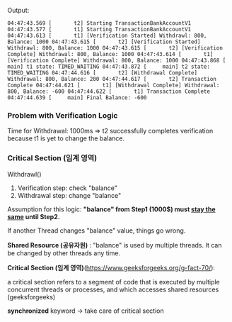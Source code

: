 Output: 

`04:47:43.569 [       t2] Starting TransactionBankAccountV1
04:47:43.577 [       t1] Starting TransactionBankAccountV1
04:47:43.613 [       t1] [Verification Started] Withdrawl: 800, Balance: 1000
04:47:43.615 [       t2] [Verification Started] Withdrawl: 800, Balance: 1000
04:47:43.615 [       t2] [Verification Complete] Withdrawal: 800, Balance: 1000
04:47:43.614 [       t1] [Verification Complete] Withdrawal: 800, Balance: 1000
04:47:43.868 [     main] t1 state: TIMED_WAITING
04:47:43.872 [     main] t2 state: TIMED_WAITING
04:47:44.616 [       t2] [Withdrawal Complete] Withdrawal: 800, Balance: 200
04:47:44.617 [       t2] Transaction Complete
04:47:44.621 [       t1] [Withdrawal Complete] Withdrawal: 800, Balance: -600
04:47:44.622 [       t1] Transaction Complete
04:47:44.639 [     main] Final Balance: -600`

### Problem with Verification Logic <Synchronization Problem>
Time for Withdrawal: 1000ms
=> t2 successfully completes verification because t1 is yet to change the balance.


### Critical Section (임계 영역)

Withdrawl() 
1. Verification step: check "balance"
2. Withdrawal step: change "balance"

Assumption for this logic: __"balance" from Step1 (1000$) must <u>stay the same</u> until Step2.__

If another Thread changes "balance" value, things go wrong. 

**Shared Resource (공유자원)** : "balance" is used by multiple threads. It can be changed by other threads any time.

**Critical Section (임계 영역)**(https://www.geeksforgeeks.org/g-fact-70/):


 a critical section refers to a segment of code that is executed by multiple concurrent threads or processes, and which accesses shared resources (geeksforgeeks)

**synchronized** keyword -> take care of critical section
